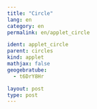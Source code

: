 ```yaml
---
title: "Circle"
lang: en
category: en
permalink: en/applet_circle

ident: applet_circle
parent: circles
kind: applet
mathjax: false
geogebratube:
  - t6DrY8Hr

layout: post
type: post
---
```


<div style="height:600px; width:800px; margin: auto;" id="applet_containert6DrY8Hr"></div>